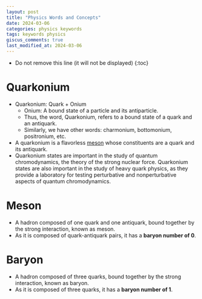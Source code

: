 ```yaml
---
layout: post
title: "Physics Words and Concepts"
date: 2024-03-06
categories: physics keywords
tags: keywords physics
giscus_comments: true
last_modified_at: 2024-03-06
---
```


- Do not remove this line (it will not be displayed)
  {:toc}

# Quarkonium

- Quarkonium: Quark + Onium
  - Onium: A bound state of a particle and its antiparticle.
  - Thus, the word, Quarkonium, refers to a bound state of a quark and an antiquark.
  - Similarly, we have other words: charmonium, bottomonium, positronium, etc.
- A quarkonium is a flavorless [meson](#meson) whose constituents are a quark and its antiquark.
- Quarkonium states are important in the study of quantum chromodynamics, the theory of the strong nuclear force. Quarkonium states are also important in the study of heavy quark physics, as they provide a laboratory for testing perturbative and nonperturbative aspects of quantum chromodynamics.

# Meson

- A hadron composed of one quark and one antiquark, bound together by the strong interaction, known as meson.
- As it is composed of quark-antiquark pairs, it has a **baryon number of 0**.

# Baryon

- A hadron composed of three quarks, bound together by the strong interaction, known as baryon.
- As it is composed of three quarks, it has a **baryon number of 1**.
